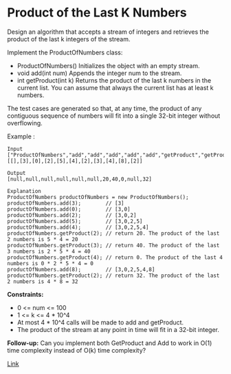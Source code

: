 # Product of the Last K Numbers

Design an algorithm that accepts a stream of integers and retrieves the product of the last k integers of the stream.

Implement the ProductOfNumbers class:

- ProductOfNumbers() Initializes the object with an empty stream.
- void add(int num) Appends the integer num to the stream.
- int getProduct(int k) Returns the product of the last k numbers in the current list. You can assume that always the
  current list has at least k numbers.

The test cases are generated so that, at any time, the product of any contiguous sequence of numbers will fit into a
single 32-bit integer without overflowing.

Example :

```
Input
["ProductOfNumbers","add","add","add","add","add","getProduct","getProduct","getProduct","add","getProduct"]
[[],[3],[0],[2],[5],[4],[2],[3],[4],[8],[2]]

Output
[null,null,null,null,null,null,20,40,0,null,32]

Explanation
ProductOfNumbers productOfNumbers = new ProductOfNumbers();
productOfNumbers.add(3);        // [3]
productOfNumbers.add(0);        // [3,0]
productOfNumbers.add(2);        // [3,0,2]
productOfNumbers.add(5);        // [3,0,2,5]
productOfNumbers.add(4);        // [3,0,2,5,4]
productOfNumbers.getProduct(2); // return 20. The product of the last 2 numbers is 5 * 4 = 20
productOfNumbers.getProduct(3); // return 40. The product of the last 3 numbers is 2 * 5 * 4 = 40
productOfNumbers.getProduct(4); // return 0. The product of the last 4 numbers is 0 * 2 * 5 * 4 = 0
productOfNumbers.add(8);        // [3,0,2,5,4,8]
productOfNumbers.getProduct(2); // return 32. The product of the last 2 numbers is 4 * 8 = 32 

```

**Constraints:**

- 0 <= num <= 100
- 1 <= k <= 4 * 10^4
- At most 4 * 10^4 calls will be made to add and getProduct.
- The product of the stream at any point in time will fit in a 32-bit integer.

**Follow-up:** Can you implement both GetProduct and Add to work in O(1) time complexity instead of O(k) time
complexity?

[Link](https://leetcode.com/problems/product-of-the-last-k-numbers/description)